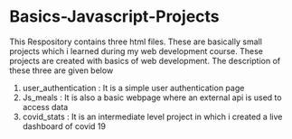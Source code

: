 # Basics-Javascript-Projects
This Respository contains three html files. These are basically small projects which i learned during my web development course. These projects are created with basics of web development. The description of these three are given below
1. user_authentication : It is a simple user authentication page 
2. Js_meals : It is also a basic webpage where an external api is used to access data
3. covid_stats : It is an intermediate level project in which i created a live dashboard of covid 19  
